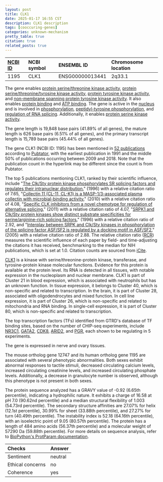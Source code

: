 ```yaml
---
layout: post
title: CLK1
date: 2025-01-17 16:55 CST
description: CLK1 description
tags: [cooccuring-genes]
categories: unknown-mechanism
pretty_table: true
citation: true
related_posts: true
---
```




| [NCBI ID](https://www.ncbi.nlm.nih.gov/gene/1195) | NCBI symbol | ENSEMBL ID | Chromosome location |
| :-------- | :------- | :-------- | :------- |
| 1195  | CLK1 | ENSG00000013441 | 2q33.1 |



The gene enables [protein serine/threonine kinase activity](https://amigo.geneontology.org/amigo/term/GO:0004674), [protein serine/threonine/tyrosine kinase activity](https://amigo.geneontology.org/amigo/term/GO:0004712), [protein tyrosine kinase activity](https://amigo.geneontology.org/amigo/term/GO:0004713), and [non-membrane spanning protein tyrosine kinase activity](https://amigo.geneontology.org/amigo/term/GO:0004715). It also enables [protein binding](https://amigo.geneontology.org/amigo/term/GO:0005515) and [ATP binding](https://amigo.geneontology.org/amigo/term/GO:0005524). The gene is active in the [nucleus](https://amigo.geneontology.org/amigo/term/GO:0005634) and is involved in [phosphorylation](https://amigo.geneontology.org/amigo/term/GO:0016310), [peptidyl-tyrosine phosphorylation](https://amigo.geneontology.org/amigo/term/GO:0018108), and [regulation of RNA splicing](https://amigo.geneontology.org/amigo/term/GO:0043484). Additionally, it enables [protein serine kinase activity](https://amigo.geneontology.org/amigo/term/GO:0106310).


The gene length is 19,848 base pairs (41.89% of all genes), the mature length is 626 base pairs (6.51% of all genes), and the primary transcript length is 15,789 base pairs (45.44% of all genes).


The gene CLK1 (NCBI ID: 1195) has been mentioned in [52 publications](https://pubmed.ncbi.nlm.nih.gov/?term=%22CLK1%22) according to [Pubtator](https://academic.oup.com/nar/article/47/W1/W587/5494727), with the earliest publication in 1991 and the middle 50% of publications occurring between 2009 and 2018. Note that the publication count in the hyperlink may be different since the count is from Pubtator.


The top 5 publications mentioning CLK1, ranked by their scientific influence, include "[The Clk/Sty protein kinase phosphorylates SR splicing factors and regulates their intranuclear distribution.](https://pubmed.ncbi.nlm.nih.gov/8617202)" (1996) with a relative citation ratio of 7.65, "[Collectin 11 (CL-11, CL-K1) is a MASP-1/3-associated plasma collectin with microbial-binding activity.](https://pubmed.ncbi.nlm.nih.gov/20956340)" (2010) with a relative citation ratio of 4.08, "[Specific CLK inhibitors from a novel chemotype for regulation of alternative splicing.](https://pubmed.ncbi.nlm.nih.gov/21276940)" (2011) with a relative citation ratio of 4.07, "[SRPK1 and Clk/Sty protein kinases show distinct substrate specificities for serine/arginine-rich splicing factors.](https://pubmed.ncbi.nlm.nih.gov/8798720)" (1996) with a relative citation ratio of 2.92, and "[Interplay between SRPK and Clk/Sty kinases in phosphorylation of the splicing factor ASF/SF2 is regulated by a docking motif in ASF/SF2.](https://pubmed.ncbi.nlm.nih.gov/16209947)" (2005) with a relative citation ratio of 2.88. The relative citation ratio ([RCR](https://journals.plos.org/plosbiology/article?id=10.1371/journal.pbio.1002541)) measures the scientific influence of each paper by field- and time-adjusting the citations it has received, benchmarking to the median for NIH publications, which is set at 1.0. Citation counts are sourced from [iCite](https://icite.od.nih.gov).


[CLK1](https://www.proteinatlas.org/ENSG00000013441-CLK1) is a kinase with serine/threonine-protein kinase, transferase, and tyrosine-protein kinase molecular functions. Evidence for this protein is available at the protein level. Its RNA is detected in all tissues, with notable expression in the nucleoplasm and nuclear membrane. CLK1 is part of Cluster 21 in blood expression, which is associated with neutrophils but has an unknown function. In tissue expression, it belongs to Cluster 40, which is non-specific and related to transcription. In the brain, it is part of Cluster 28, associated with oligodendrocytes and mixed function. In cell line expression, it is part of Cluster 26, which is non-specific and related to mitochondria and RNA binding. In single-cell expression, it is part of Cluster 80, which is non-specific and related to transcription.


The top transcription factors (TFs) identified from GTRD's database of TF binding sites, based on the number of CHIP-seq experiments, include [NR3C1](https://www.ncbi.nlm.nih.gov/gene/2908), [GATA2](https://www.ncbi.nlm.nih.gov/gene/2624), [CDK8](https://www.ncbi.nlm.nih.gov/gene/1024), [ARID2](https://www.ncbi.nlm.nih.gov/gene/196528), and [PGR](https://www.ncbi.nlm.nih.gov/gene/5241), each shown to be regulating in 5 experiments.





The gene is expressed in nerve and ovary tissues.



The mouse ortholog gene 12747 and its human ortholog gene 1195 are associated with several phenotypic abnormalities. Both sexes exhibit abnormal responses to tactile stimuli, decreased circulating calcium levels, increased circulating creatinine levels, and increased circulating phosphate levels. Additionally, a decrease in granulocyte number is observed, although this phenotype is not present in both sexes.


The protein sequence analyzed has a GRAVY value of -0.92 (6.65th percentile), indicating a hydrophilic nature. It exhibits a charge of 16.58 at pH 7.0 (90.62nd percentile) and a median structural flexibility of 1.003 (54.73rd percentile). The secondary structure affinities are 27.07% for helix (12.1st percentile), 30.99% for sheet (33.88th percentile), and 27.27% for turn (40.49th percentile). The instability index is 52.18 (64.16th percentile), with an isoelectric point of 9.05 (80.57th percentile). The protein has a length of 484 amino acids (56.37th percentile) and a molecular weight of 57290 Da (59.88th percentile). For more details on sequence analysis, refer to [BioPython's ProtParam documentation](https://biopython.org/docs/1.75/api/Bio.SeqUtils.ProtParam.html).





| Checks    | Answer |
| :-------- | :------- |
| Sentiment  | neutral   |
| Ethical concerns | no     |
| Coherence    | yes    |